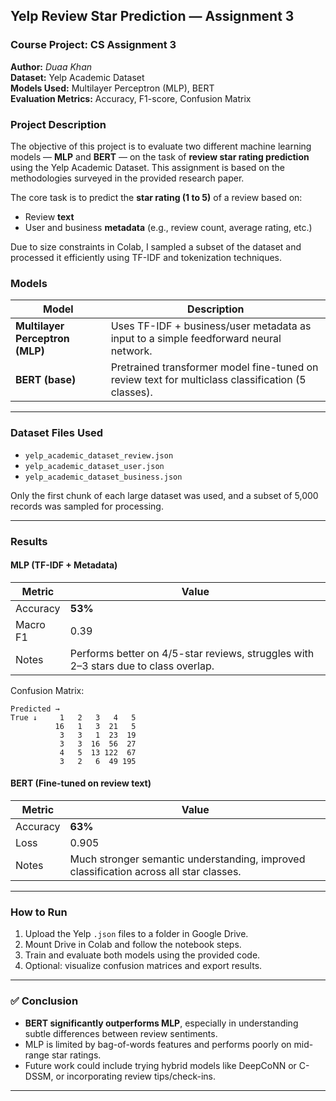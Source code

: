 ## Yelp Review Star Prediction — Assignment 3

### Course Project: CS Assignment 3

**Author:** *Duaa Khan*  
**Dataset:** Yelp Academic Dataset  
**Models Used:** Multilayer Perceptron (MLP), BERT  
**Evaluation Metrics:** Accuracy, F1-score, Confusion Matrix


### Project Description

The objective of this project is to evaluate two different machine learning models — **MLP** and **BERT** — on the task of **review star rating prediction** using the Yelp Academic Dataset. This assignment is based on the methodologies surveyed in the provided research paper.

The core task is to predict the **star rating (1 to 5)** of a review based on:

* Review **text**
* User and business **metadata** (e.g., review count, average rating, etc.)

Due to size constraints in Colab, I sampled a subset of the dataset and processed it efficiently using TF-IDF and tokenization techniques.



### Models

| Model                           | Description                                                                                       |
| ------------------------------- | ------------------------------------------------------------------------------------------------- |
| **Multilayer Perceptron (MLP)** | Uses TF-IDF + business/user metadata as input to a simple feedforward neural network.             |
| **BERT (base)**                 | Pretrained transformer model fine-tuned on review text for multiclass classification (5 classes). |

---

### Dataset Files Used

* `yelp_academic_dataset_review.json`
* `yelp_academic_dataset_user.json`
* `yelp_academic_dataset_business.json`

Only the first chunk of each large dataset was used, and a subset of 5,000 records was sampled for processing.

---

### Results

#### **MLP (TF-IDF + Metadata)**

| Metric   | Value                                                                               |
| -------- | ----------------------------------------------------------------------------------- |
| Accuracy | **53%**                                                                             |
| Macro F1 | 0.39                                                                                |
| Notes    | Performs better on 4/5-star reviews, struggles with 2–3 stars due to class overlap. |

Confusion Matrix:

```
Predicted →
True ↓     1   2   3   4   5
          16   1   3  21   5
           3   3   1  23  19
           3   3  16  56  27
           4   5  13 122  67
           3   2   6  49 195
```

#### **BERT (Fine-tuned on review text)**

| Metric   | Value                                                                                  |
| -------- | -------------------------------------------------------------------------------------- |
| Accuracy | **63%**                                                                                |
| Loss     | 0.905                                                                                  |
| Notes    | Much stronger semantic understanding, improved classification across all star classes. |

---

### How to Run

1. Upload the Yelp `.json` files to a folder in Google Drive.
2. Mount Drive in Colab and follow the notebook steps.
3. Train and evaluate both models using the provided code.
4. Optional: visualize confusion matrices and export results.

---

### ✅ Conclusion

* **BERT significantly outperforms MLP**, especially in understanding subtle differences between review sentiments.
* MLP is limited by bag-of-words features and performs poorly on mid-range star ratings.
* Future work could include trying hybrid models like DeepCoNN or C-DSSM, or incorporating review tips/check-ins.

---
